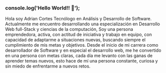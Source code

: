 ### console.log('Hello World!! 👋');

Hola soy Adrian Cortes Tecnólogo en Análisis y Desarrollo de Software. Actualmente me encuentro desarrollando una especialización en Desarrollo Web full-Stack y ciencias de la computación, Soy una persona emprendedora, activa, con actitud de iniciativa y trabajo en equipo, con capacidad de adaptarme a situaciones nuevas, buscando siempre el cumplimiento de mis metas y objetivos. Desde el inicio de mi carrera como desarrollador de Software y en especial el desarrollo web, me he convertido en una persona con metas claras, cada día me levanto con las ganas de aprender temas nuevos, esto hace de mí una persona constante, curiosa y sin miedo de enfrentarme a nuevos retos.                                                          
